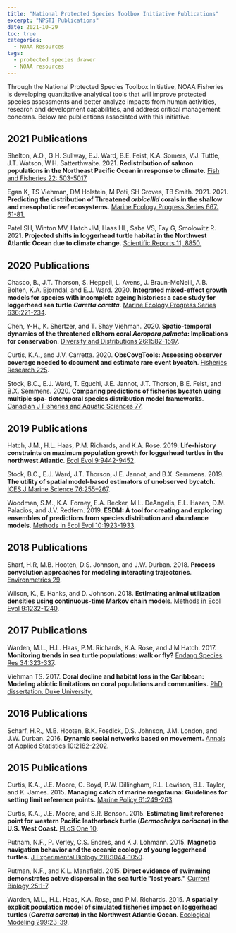 ```yaml
---
title: "National Protected Species Toolbox Initiative Publications"
excerpt: "NPSTI Publications"
date: 2021-10-29
toc: true
categories:
  - NOAA Resources
tags:
  - protected species drawer
  - NOAA resources
---
```


Through the National Protected Species Toolbox Initiative, NOAA Fisheries is developing quantitative analytical tools that will improve protected species assessments and better analyze impacts from human activities, research and development capabilities, and address critical management concerns. Below are publications associated with this initiative.

## 2021 Publications 

Shelton, A.O., G.H. Sullway, E.J. Ward, B.E. Feist, K.A. Somers, V.J. Tuttle, J.T. Watson, W.H. Satterthwaite. 2021. **Redistribution of salmon populations in the Northeast Pacific Ocean in response to climate.** [Fish and Fisheries 22: 503-5017](https://onlinelibrary.wiley.com/doi/abs/10.1111/faf.12530)

Egan K, TS Viehman, DM Holstein, M Poti, SH Groves, TB Smith. 2021. 2021. **Predicting the distribution of Threatened _orbicellid_ corals in the shallow and mesophotic reef ecosystems.** [Marine Ecology Progress Series 667: 61-81.](https://www.int-res.com/articles/meps_oa/m667p061.pdf)

Patel SH, Winton MV, Hatch JM, Haas HL, Saba VS, Fay G, Smolowitz R. 2021. **Projected shifts in loggerhead turtle habitat in the Northwest Atlantic Ocean due to climate change.** [Scientific Reports 11, 8850.](https://www.nature.com/articles/s41598-021-88290-9)

## 2020 Publications

Chasco, B., J.T. Thorson, S. Heppell, L. Avens, J. Braun-McNeill, A.B. Bolten, K.A. Bjorndal, and E.J. Ward. 2020. **Integrated mixed-effect growth models for species with incomplete ageing histories: a case study for loggerhead sea turtle _Caretta caretta_**. [Marine Ecology Progress Series 636:221-234](https://www.int-res.com/abstracts/meps/v636/p221-234/).

Chen, Y-H., K. Shertzer, and T. Shay Viehman. 2020. **Spatio-temporal dynamics of the threatened elkhorn coral _Acropora palmata_: Implications for conservation**. [Diversity and Distributions 26:1582-1597](https://onlinelibrary.wiley.com/doi/full/10.1111/ddi.13143).

Curtis, K.A., and J.V. Carretta. 2020. **ObsCovgTools:  Assessing observer coverage needed to document and estimate rare event bycatch**. [Fisheries Research 225](https://www.sciencedirect.com/science/article/abs/pii/S0165783620300102).

Stock, B.C., E.J. Ward, T. Eguchi, J.E. Jannot, J.T. Thorson, B.E. Feist, and B.X. Semmens. 2020. **Comparing predictions of fisheries bycatch using multiple spa- tiotemporal species distribution model frameworks**. [Canadian J Fisheries and Aquatic Sciences 77](https://cdnsciencepub.com/doi/10.1139/cjfas-2018-0281).

## 2019 Publications 

Hatch, J.M., H.L. Haas, P.M. Richards, and K.A. Rose. 2019. **Life-history constraints on maximum population growth for loggerhead turtles in the northwest Atlantic**. [Ecol Evol 9:9442-9452](https://onlinelibrary.wiley.com/doi/full/10.1002/ece3.5398).

Stock, B.C., E.J. Ward, J.T. Thorson, J.E. Jannot, and B.X. Semmens. 2019. **The utility of spatial model-based estimators of unobserved bycatch**. [ICES J Marine Science 76:255–267](https://academic.oup.com/icesjms/article/76/1/255/5144592).

Woodman, S.M., K.A. Forney, E.A. Becker, M.L. DeAngelis, E.L. Hazen, D.M. Palacios, and J.V. Redfern. 2019. **ESDM: A tool for creating and exploring ensembles of predictions from species distribution and abundance models**. [Methods in Ecol Evol 10:1923-1933](https://besjournals.onlinelibrary.wiley.com/doi/full/10.1111/2041-210X.13283).

## 2018 Publications 

Sharf, H.R, M.B. Hooten, D.S. Johnson, and J.W. Durban. 2018. **Process convolution approaches for modeling interacting trajectories**. [Environmetrics 29](https://onlinelibrary.wiley.com/doi/10.1002/env.2487).

Wilson, K., E. Hanks, and D. Johnson. 2018. **Estimating animal utilization densities using continuous-time Markov chain models**. [Methods in Ecol Evol 9:1232-1240](https://besjournals.onlinelibrary.wiley.com/doi/full/10.1111/2041-210X.12967).

## 2017 Publications 

Warden, M.L., H.L. Haas, P.M. Richards, K.A. Rose, and J.M Hatch. 2017. **Monitoring trends in sea turtle populations: walk or fly?** [Endang Species Res 34:323-337](https://www.int-res.com/abstracts/esr/v34/p323-337/).

Viehman TS. 2017. **Coral decline and habitat loss in the Caribbean: Modeling abiotic limitations on coral populations and communities.** [PhD dissertation. Duke University.](https://dukespace.lib.duke.edu/dspace/handle/10161/14407)

## 2016 Publications 

Scharf, H.R., M.B. Hooten, B.K. Fosdick, D.S. Johnson, J.M. London, and J.W. Durban. 2016. **Dynamic social networks based on movement.** [Annals of Applied Statistics 10:2182-2202](https://projecteuclid.org/journals/annals-of-applied-statistics/volume-10/issue-4/Dynamic-social-networks-based-on-movement/10.1214/16-AOAS970.full).

## 2015 Publications 

Curtis, K.A., J.E. Moore, C. Boyd, P.W. Dillingham, R.L. Lewison, B.L. Taylor, and K. James. 2015. **Managing catch of marine megafauna: Guidelines for setting limit reference points.** [Marine Policy 61:249-263](https://www.sciencedirect.com/science/article/abs/pii/S0308597X15002031).

Curtis, K.A., J.E. Moore, and S.R. Benson. 2015. **Estimating limit reference point for western Pacific leatherback turtle (_Dermochelys coriacea_) in the U.S. West Coast.** [PLoS One 10](https://journals.plos.org/plosone/article?id=10.1371/journal.pone.0136452).

Putnam, N.F., P. Verley, C.S. Endres, and K.J. Lohmann. 2015. **Magnetic navigation behavior and the oceanic ecology of young loggerhead turtles.** [J Experimental Biology 218:1044-1050](https://journals.biologists.com/jeb/article/218/7/1044/14512/Magnetic-navigation-behavior-and-the-oceanic). 

Putman, N.F., and K.L. Mansfield. 2015. **Direct evidence of swimming demonstrates active dispersal in the sea turtle "lost years."** [Current Biology 25:1-7](https://www.sciencedirect.com/science/article/pii/S0960982215003280).

Warden, M.L., H.L. Haas, K.A. Rose, and P.M. Richards. 2015. **A spatially explicit population model of simulated fisheries impact on loggerhead turtles (_Caretta caretta_) in the Northwest Atlantic Ocean**. [Ecological Modeling 299:23-39](https://www.sciencedirect.com/science/article/pii/S0304380014005985).


